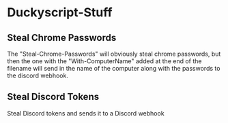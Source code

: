 # Duckyscript-Stuff

Steal Chrome Passwords
----------------------
The "Steal-Chrome-Passwords" will obviously steal chrome passwords, but then the one with the "With-ComputerName" added at the end of the filename will send in the name of the computer along with the passwords to the discord webhook.

Steal Discord Tokens
--------------------
Steal Discord tokens and sends it to a Discord webhook
